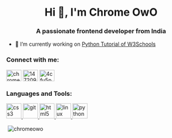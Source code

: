 <h1 align="center">Hi 👋, I'm Chrome OwO</h1>
<h3 align="center">A passionate frontend developer from India</h3>

- 🔭 I’m currently working on [Python Tutorial of W3Schools](https://www.w3schools.com/python)

<h3 align="left">Connect with me:</h3>
<p align="left">
<a href="https://dev.to/chrome#4181" target="blank"><img align="center" src="https://cdn.jsdelivr.net/npm/simple-icons@3.0.1/icons/dev-dot-to.svg" alt="chrome#4181" height="30" width="40" /></a>
<a href="https://stackoverflow.com/users/14720975" target="blank"><img align="center" src="https://cdn.jsdelivr.net/npm/simple-icons@3.0.1/icons/stackoverflow.svg" alt="14720975" height="30" width="40" /></a>
<a href="https://discord.gg/4cfu5pPjkT" target="blank"><img align="center" src="https://cdn.jsdelivr.net/npm/simple-icons@3.0.1/icons/discord.svg" alt="4cfu5pPjkT" height="30" width="40" /></a>
</p>

<h3 align="left">Languages and Tools:</h3>
<p align="left"> <a href="https://www.w3schools.com/css/" target="_blank"> <img src="https://devicons.github.io/devicon/devicon.git/icons/css3/css3-original-wordmark.svg" alt="css3" width="40" height="40"/> </a> <a href="https://git-scm.com/" target="_blank"> <img src="https://www.vectorlogo.zone/logos/git-scm/git-scm-icon.svg" alt="git" width="40" height="40"/> </a> <a href="https://www.w3.org/html/" target="_blank"> <img src="https://devicons.github.io/devicon/devicon.git/icons/html5/html5-original-wordmark.svg" alt="html5" width="40" height="40"/> </a> <a href="https://www.linux.org/" target="_blank"> <img src="https://devicons.github.io/devicon/devicon.git/icons/linux/linux-original.svg" alt="linux" width="40" height="40"/> </a> <a href="https://www.python.org" target="_blank"> <img src="https://devicons.github.io/devicon/devicon.git/icons/python/python-original.svg" alt="python" width="40" height="40"/> </a> </p>

<p>&nbsp;<img align="center" src="https://github-readme-stats.vercel.app/api?username=chromeowo&show_icons=true&locale=en" alt="chromeowo" /></p>



